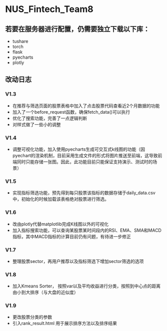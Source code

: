 # NUS_Fintech_Team8
## 若要在服务器进行配置，仍需要独立下载以下库：
- tushare
- torch
- flask
- pyecharts
- plotly
## 改动日志
### V1.3
- 在推荐与筛选页面的股票表格中加入了点击股票代码查看近2个月数据的功能
- 加入了一个before_request函数，确保fetch_data()可以执行
- 优化了搜索功能，完善了一点逻辑判断
- 对样式做了一些小的调整

### V1.4
- 调整可视化功能，加入使用pyecharts生成可交互式k线图的功能（因pyechart的渲染机制，目前采用生成文件的形式将图片推送至前端，这导致前端同时只能存储一张图。因此，此功能目前只能保证支持演示、测试时的场景）

### V1.5

- 实现指标筛选功能，预先得到每只股票该指标的数据存储于daily_data.csv 中，初始化的时候加载该表格绝对股票进行筛选。

### V1.6
- 改由plotly代替matplotlib完成K线图以外的可视化
- 加入指标搜索功能，可以查询某股票某时间段内的RSI、EMA、SMA和MACD指标，其中MACD指标的计算目前仍有问题，有待进一步修正

### V1.7

- 整理股票sector，再用户推荐以及指标筛选下增加sector筛选的选项

### V1.8

- 加入Kmeans Sorter， 按照var以及平均收益进行分类，按照到中心点的距离由小到大排序（与大盘的近似度）

### V1.9

- 更改股票分类的参数
- 引入rank_result.html 用于展示排序方法以及排序结果